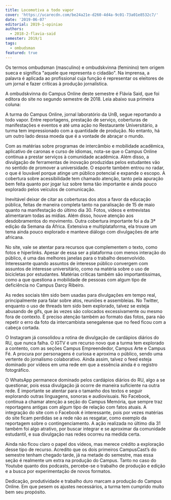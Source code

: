 ```yaml
---
title: Locomotiva a todo vapor
cover: 'https://ucarecdn.com/be24a21e-d260-4d4a-9c01-73a01e8532c7/'
date: '2019-06-07'
editorial: 2019-1-opiniao
authors:
  - 2018-2-flavia-said
semester: 2019/1
tags:
  - ombudsman
featured: true
---
```

Os termos ombudsman (masculino) e ombudskvinna (feminino) tem origem sueca e significa "aquele que representa o cidadão". Na imprensa, a palavra é aplicada ao profissional cuja função é representar os eleitores de um jornal e fazer críticas à produção jornalística. 

A ombudskvinna do Campus Online deste semestre é Flávia Said, que foi editora do site no segundo semestre de 2018. Leia abaixo sua primeira coluna:

A turma do Campus Online, jornal laboratório da UnB, segue reportando a todo vapor. Entre reportagens, prestação de serviço, coberturas de manifestações e eventos e até uma ação no Restaurante Universitário, a turma tem impressionado com a quantidade de produção. No entanto, há um outro lado dessa moeda que é a vontade de abraçar o mundo.

Com as matérias sobre programas de intercâmbio e mobilidade acadêmica, aplicativo de caronas e curso de idiomas, nota-se que o Campus Online continua a prestar serviços à comunidade acadêmica. Além disso, a divulgação de ferramentas de inovação produzidas pelos estudantes vão no sentido de promover a universidade. O esporte também entrou no radar, o que é louvável porque atinge um público potencial e expande o escopo. A cobertura sobre acessibilidade tem chamado atenção, tanto pela apuração bem feita quanto por jogar luz sobre tema tão importante e ainda pouco explorado pelos veículos de comunicação.

Inevitável deixar de citar as coberturas dos atos a favor da educação pública, feitas de maneira completa tanto na paralisação de 15 de maio quanto na manifestação do último dia 30. Fotos, vídeos e entrevistas alimentaram todas as mídias. Além disso, houve atenção aos desdobramentos do movimento. Outra cobertura importante foi a da 3ª edição da Semana da África. Extensiva e multiplataforma, ela trouxe um tema ainda pouco explorado e manteve diálogo com divulgações de arte africana.

No site, vale se atentar para recursos que complementem o texto, como fotos e hiperlinks. Apesar de essa ser a plataforma com menos interação do público, é uma das melhores janelas para o trabalho desenvolvido. Interessante quando assuntos de interesse público convergem com assuntos de interesse universitário, como na matéria sobre o uso de bicicletas por estudantes. Matérias críticas também são importantíssimas, como a que questiona a mobilidade de pessoas com algum tipo de deficiência no Campus Darcy Ribeiro. 

As redes sociais têm sido bem usadas para divulgações em tempo real, principalmente para falar sobre atos, reuniões e assembleias. No Twitter, enquanto o uso de threads tem sido bem explorado, talvez se esteja abusando de gifs, que às vezes são colocados excessivamente ou mesmo fora de contexto. É preciso atenção também ao formato das fotos, para não repetir o erro da foto da intercambista senegalense que no feed ficou com a cabeça cortada. 

O Instagram já consolidou a rotina de divulgação de cardápios diários do RU, que nunca falha. O IGTV é um recurso novo que a turma tem explorado a contento, com as seções Campus Empreendedor, Campus Arte e Campus Fé. A procura por personagens é curiosa e aproxima o público, sendo uma vertente do jornalismo colaborativo. Ainda assim, talvez o feed esteja dominado por vídeos em uma rede em que a essência ainda é o registro fotográfico.

O WhatsApp permanece dominado pelos cardápios diários do RU, algo a se questionar, pois essa divulgação já ocorre de maneira suficiente na outra rede. É importante se atentar para o tamanho dos textos e seguir explorando outras linguagens, sonoras e audiovisuais. No Facebook, continua a chamar atenção a seção do Campus Memória, que sempre traz reportagens antigas com algum tipo de relação com fatos atuais. A integração do site com o Facebook é interessante, pois por vezes matérias do site ficam perdidas se a rede não as resgatar, como exemplo da reportagem sobre o contingenciamento. A ação realizada no último dia 31 também foi algo atrativo, por buscar integrar e se aproximar da comunidade estudantil, e sua divulgação nas redes ocorreu na medida certa. 

Ainda não ficou claro o papel dos vídeos, mas merece crédito a exploração desse tipo de recurso. Acredito que os dois primeiros CampusCast’s do semestre tenham chegado tarde, já na metade do semestre, mas essa seção é realmente um extra na produção do Campus. Tanto no caso do Youtube quanto dos podcasts, percebe-se o trabalho de produção e edição e a busca por experimentação de novos formatos.

Dedicação, produtividade e trabalho duro marcam a produção do Campus Online. Em que pesem os ajustes necessários, a turma tem cumprido muito bem seu propósito.
